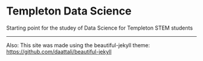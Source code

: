 # Templeton Data Science

Starting point for the studey of Data Science for Templeton STEM students

___

Also: This site was made using the beautiful-jekyll theme: https://github.com/daattali/beautiful-jekyll
